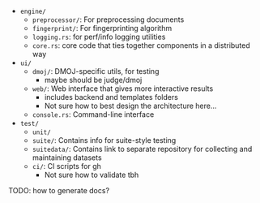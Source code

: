 * `engine/`
    * `preprocessor/`: For preprocessing documents
    * `fingerprint/`: For fingerprinting algorithm
    * `logging.rs`: for perf/info logging utilities
    * `core.rs`: core code that ties together components in a distributed way
* `ui/`
    * `dmoj/`: DMOJ-specific utils, for testing
        * maybe should be judge/dmoj
    * `web/`: Web interface that gives more interactive results
        * includes backend and templates folders
        * Not sure how to best design the architecture here...
    * `console.rs`: Command-line interface
* `test/`
    * `unit/`
    * `suite/`: Contains info for suite-style testing
    * `suitedata/`: Contains link to separate repository for collecting and maintaining datasets
    * `ci/`: CI scripts for gh
        * Not sure how to validate tbh

TODO: how to generate docs?